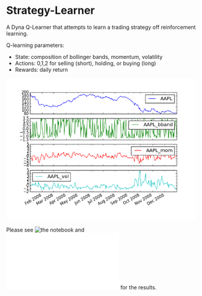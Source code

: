 # Strategy-Learner
A Dyna Q-Learner that attempts to learn a trading strategy off reinforcement learning.

Q-learning parameters:

  - State: composition of bollinger bands, momentum, volatility
  - Actions: 0,1,2 for selling (short), holding, or buying (long)
  - Rewards: daily return

![data1](figure_1.png)

Please see ![the notebook](Strategy%20Learner.ipynb) and ![the report](report.pdf) for the results.
